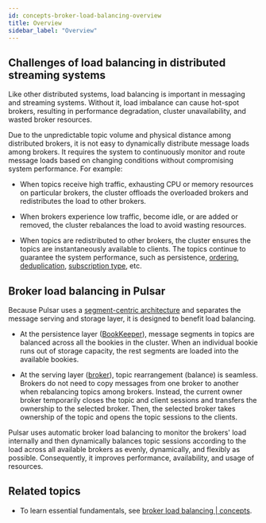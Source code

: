 ```yaml
---
id: concepts-broker-load-balancing-overview
title: Overview
sidebar_label: "Overview"
---
```



## Challenges of load balancing in distributed streaming systems

Like other distributed systems, load balancing is important in messaging and streaming systems. Without it, load imbalance can cause hot-spot brokers, resulting in performance degradation, cluster unavailability, and wasted broker resources.

Due to the unpredictable topic volume and physical distance among distributed brokers, it is not easy to dynamically distribute message loads among brokers. It requires the system to continuously monitor and route message loads based on changing conditions without compromising system performance. For example:

- When topics receive high traffic, exhausting CPU or memory resources on particular brokers, the cluster offloads the overloaded brokers and redistributes the load to other brokers.

- When brokers experience low traffic, become idle, or are added or removed, the cluster rebalances the load to avoid wasting resources.

- When topics are redistributed to other brokers, the cluster ensures the topics are instantaneously available to clients. The topics continue to guarantee the system performance, such as persistence, [ordering](./concepts-messaging.md#ordering-guarantee), [deduplication](./concepts-messaging.md#message-deduplication), [subscription type](./concepts-messaging.md#subscription-types), etc.

## Broker load balancing in Pulsar

Because Pulsar uses a [segment-centric architecture](./concepts-architecture-overview.md) and separates the message serving and storage layer, it is designed to benefit load balancing. 

- At the persistence layer ([BookKeeper](https://bookkeeper.apache.org/)), message segments in topics are balanced across all the bookies in the cluster. When an individual bookie runs out of storage capacity, the rest segments are loaded into the available bookies. 

- At the serving layer ([broker](./concepts-architecture-overview.md#brokers)), topic rearrangement (balance) is seamless. Brokers do not need to copy messages from one broker to another when rebalancing topics among brokers. Instead, the current owner broker temporarily closes the topic and client sessions and transfers the ownership to the selected broker. Then, the selected broker takes ownership of the topic and opens the topic sessions to the clients.

Pulsar uses automatic broker load balancing to monitor the brokers' load internally and then dynamically balances topic sessions according to the load across all available brokers as evenly, dynamically, and flexibly as possible. Consequently, it improves performance, availability, and usage of resources.

## Related topics

- To learn essential fundamentals, see [broker load balancing | concepts](./concepts-broker-load-balancing-concepts.md).
